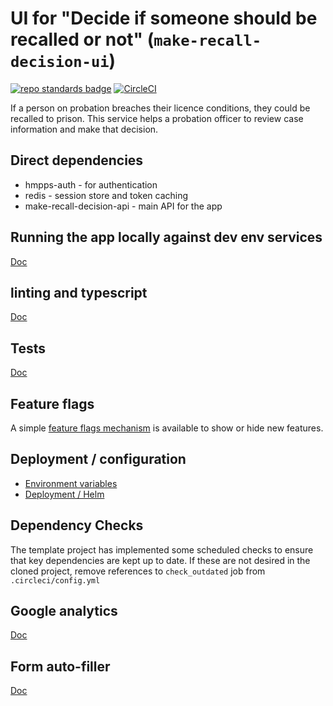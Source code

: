 # UI for "Decide if someone should be recalled or not" (`make-recall-decision-ui`)

[![repo standards badge](https://img.shields.io/badge/dynamic/json?color=blue&style=for-the-badge&logo=github&label=MoJ%20Compliant&query=%24.data%5B%3F%28%40.name%20%3D%3D%20%22make-recall-decision-ui%22%29%5D.status&url=https%3A%2F%2Foperations-engineering-reports.cloud-platform.service.justice.gov.uk%2Fgithub_repositories)](https://operations-engineering-reports.cloud-platform.service.justice.gov.uk/github_repositories#make-recall-decision-ui)
[![CircleCI](https://circleci.com/gh/ministryofjustice/make-recall-decision-ui/tree/main.svg?style=svg)](https://circleci.com/gh/ministryofjustice/make-recall-decision-ui)

If a person on probation breaches their licence conditions, they could be recalled to prison. This service helps a probation officer to review case information and make that decision.

## Direct dependencies

- hmpps-auth - for authentication
- redis - session store and token caching
- make-recall-decision-api - main API for the app

## Running the app locally against dev env services

[Doc](./docs/setup-running.md)

## linting and typescript

[Doc](./docs/lint-typescript.md)

## Tests

[Doc](./docs/tests.md)

## Feature flags

A simple [feature flags mechanism](./docs/feature-flags.md) is available to show or hide new features.

## Deployment / configuration
- [Environment variables](./docs/env-vars.md)
- [Deployment / Helm](./docs/helm-deploy.md)

## Dependency Checks

The template project has implemented some scheduled checks to ensure that key dependencies are kept up to date.
If these are not desired in the cloned project, remove references to `check_outdated` job from `.circleci/config.yml`

## Google analytics
[Doc](./docs/analytics.md)

## Form auto-filler
[Doc](./docs/autofill-forms.md)